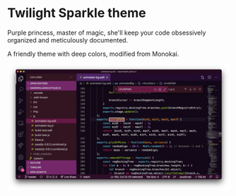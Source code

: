 # Twilight Sparkle theme

Purple princess, master of magic, she'll keep your code obsessively organized and meticulously documented.

A friendly theme with deep colors, modified from Monokai.

![](screenshot.png)
